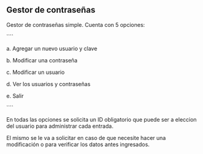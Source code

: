 ## Gestor de contraseñas
<p>Gestor de contraseñas simple. Cuenta con 5 opciones:</p>
````
<p>a. Agregar un nuevo usuario y clave</p>
<p>b. Modificar una contraseña</p>
<p>c. Modificar un usuario</p>
<p>d. Ver los usuarios y contraseñas</p>
<p>e. Salir</p>
````
<p>En todas las opciones se solicita un ID obligatorio que puede ser a eleccion del usuario para administrar cada entrada.</p>
<p>El mismo se le va a solicitar en caso de que necesite hacer una modificación o para verificar los datos antes ingresados.</p>
